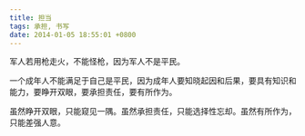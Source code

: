 ```yaml
---
title: 担当
tags: 承担, 书写
date: 2014-01-05 18:55:01 +0800
---
```



军人若用枪走火，不能怪枪，因为军人不是平民。

一个成年人不能满足于自己是平民，因为成年人要知晓起因和后果，要具有知识和能力，要睁开双眼，要承担责任，要有所作为。

虽然睁开双眼，只能窥见一隅。虽然承担责任，只能选择性忘却。虽然有所作为，只能差强人意。

